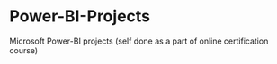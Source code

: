 # Power-BI-Projects
Microsoft Power-BI projects (self done as a part of online certification course)
